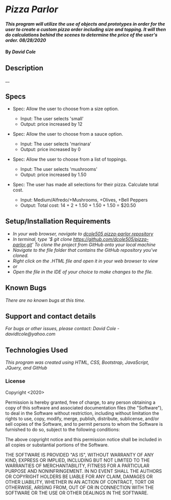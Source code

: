 # _Pizza Parlor_

#### _This program will utilize the use of objects and prototypes in order for the user to create a custom pizza order including size and topping. It will then do calculations behind the scenes to determine the price of the user's order. 08/28/2020_

#### By _**David Cole**_

## Description

__

## Specs

* Spec: Allow the user to choose from a size option.
  * Input: The user selects 'small'
  * Output: price increased by 12

* Spec: Allow the user to choose from a sauce option.
  * Input: The user selects 'marinara'
  * Output: price increased by 0

* Spec: Allow the user to choose from a list of toppings.
  * Input: The user selects 'mushrooms'
  * Output: price increased by 1.50

* Spec: The user has made all selections for their pizza. Calculate total cost.
  * Input: Medium/Alfredo/+Mushrooms, +Olives, +Bell Peppers
  * Output: Total cost: 14 + 2 + 1.50 + 1.50 + 1.50 = $20.50

## Setup/Installation Requirements

* _In your web browser, navigate to [dcole505 pizza-parlor repository](https://github.com/dcole505/pizza-parlor)_
* _In terminal, type '$ git clone https://github.com/dcole505/pizza-parlor.git' To clone the project from GitHub onto your local machine_
* _Navigate to the file folder that contains the GitHub repository you've cloned._
* _Right click on the .HTML file and open it in your web browser to view_
* _or_
* _Open the file in the IDE of your choice to make changes to the file._



## Known Bugs

_There are no known bugs at this time._

## Support and contact details

_For bugs or other issues, please contact: David Cole - davidtcole@yahoo.com_

## Technologies Used

_This program was created using HTML, CSS, Bootstrap, JavaScript, JQuery, and GitHub_

### License

Copyright <2020> <David Cole>

Permission is hereby granted, free of charge, to any person obtaining a copy of this software and associated documentation files (the "Software"), to deal in the Software without restriction, including without limitation the rights to use, copy, modify, merge, publish, distribute, sublicense, and/or sell copies of the Software, and to permit persons to whom the Software is furnished to do so, subject to the following conditions:

The above copyright notice and this permission notice shall be included in all copies or substantial portions of the Software.

THE SOFTWARE IS PROVIDED "AS IS", WITHOUT WARRANTY OF ANY KIND, EXPRESS OR IMPLIED, INCLUDING BUT NOT LIMITED TO THE WARRANTIES OF MERCHANTABILITY, FITNESS FOR A PARTICULAR PURPOSE AND NONINFRINGEMENT. IN NO EVENT SHALL THE AUTHORS OR COPYRIGHT HOLDERS BE LIABLE FOR ANY CLAIM, DAMAGES OR OTHER LIABILITY, WHETHER IN AN ACTION OF CONTRACT, TORT OR OTHERWISE, ARISING FROM, OUT OF OR IN CONNECTION WITH THE SOFTWARE OR THE USE OR OTHER DEALINGS IN THE SOFTWARE.
